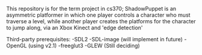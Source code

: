 This repository is for the term project in cs370;
ShadowPuppet is an asymmetric platformer in which one player controls a character who must traverse a level, while another player creates the platforms for the character to jump along, via an Xbox Kinect and 'edge detection'

Third-party prerequisites:
-SDL2
-SDL-image (will implement in future)
-OpenGL (using v2.1)
-freeglut3
-GLEW (Still deciding)
